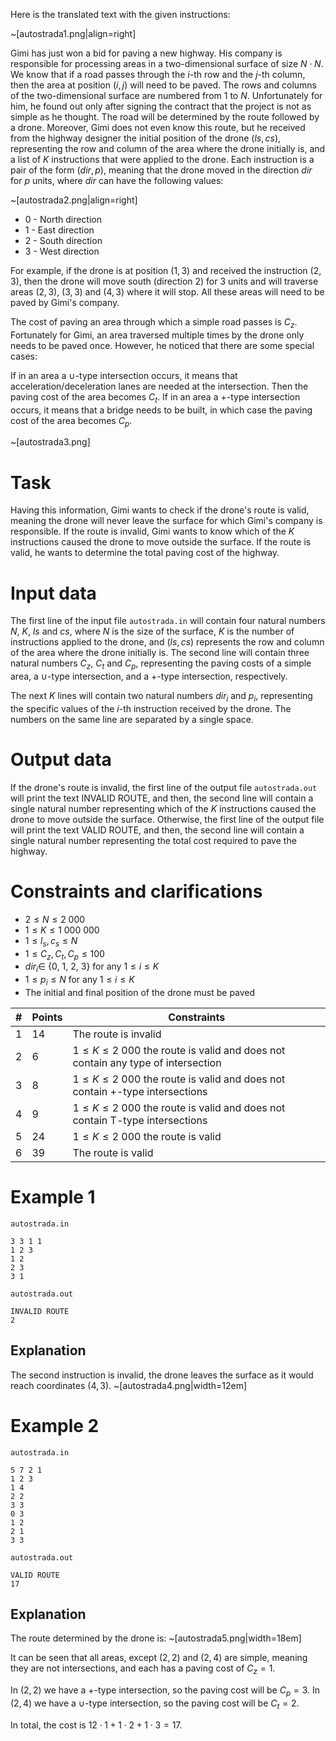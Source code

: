 Here is the translated text with the given instructions:

~[autostrada1.png|align=right]

Gimi has just won a bid for paving a new highway. His company is responsible for processing areas in a two-dimensional surface of size $N \cdot N$. We know that if a road passes through the $i$-th row and the $j$-th column, then the area at position ($i, j$) will need to be paved. The rows and columns of the two-dimensional surface are numbered from $1$ to $N$. Unfortunately for him, he found out only after signing the contract that the project is not as simple as he thought. The road will be determined by the route followed by a drone. Moreover, Gimi does not even know this route, but he received from the highway designer the initial position of the drone ($ls, cs$), representing the row and column of the area where the drone initially is, and a list of $K$ instructions that were applied to the drone. Each instruction is a pair of the form ($dir, p$), meaning that the drone moved in the direction $dir$ for $p$ units, where $dir$ can have the following values:

~[autostrada2.png|align=right]

* $0$ - North direction
* $1$ - East direction
* $2$ - South direction
* $3$ - West direction

For example, if the drone is at position ($1, 3$) and received the instruction ($2, 3$), then the drone will move south (direction $2$) for $3$ units and will traverse areas ($2, 3$), ($3, 3$) and ($4, 3$) where it will stop. All these areas will need to be paved by Gimi's company.

The cost of paving an area through which a simple road passes is $C_z$. Fortunately for Gimi, an area traversed multiple times by the drone only needs to be paved once. However, he noticed that there are some special cases:

If in an area a $\cup$-type intersection occurs, it means that acceleration/deceleration lanes are needed at the intersection. Then the paving cost of the area becomes $C_t$.
If in an area a +-type intersection occurs, it means that a bridge needs to be built, in which case the paving cost of the area becomes $C_p$.

~[autostrada3.png]

# Task

Having this information, Gimi wants to check if the drone's route is valid, meaning the drone will never leave the surface for which Gimi's company is responsible. If the route is invalid, Gimi wants to know which of the $K$ instructions caused the drone to move outside the surface. If the route is valid, he wants to determine the total paving cost of the highway.

# Input data

The first line of the input file `autostrada.in` will contain four natural numbers $N$, $K$, $ls$ and $cs$, where $N$ is the size of the surface, $K$ is the number of instructions applied to the drone, and ($ls, cs$) represents the row and column of the area where the drone initially is. The second line will contain three natural numbers $C_z$, $C_t$ and $C_p$, representing the paving costs of a simple area, a $\cup$-type intersection, and a +-type intersection, respectively.

The next $K$ lines will contain two natural numbers $dir_i$ and $p_i$, representing the specific values of the $i$-th instruction received by the drone. The numbers on the same line are separated by a single space.

# Output data

If the drone's route is invalid, the first line of the output file `autostrada.out` will print the text INVALID ROUTE, and then, the second line will contain a single natural number representing which of the $K$ instructions caused the drone to move outside the surface. Otherwise, the first line of the output file will print the text VALID ROUTE, and then, the second line will contain a single natural number representing the total cost required to pave the highway.

# Constraints and clarifications

* $2 \leq N \leq 2\ 000$
* $1 \leq K \leq 1\ 000\ 000$
* $1 \leq l_s, c_s \leq N$
* $1 \leq C_z, C_t, C_p \leq 100$
* $dir_i \in$ {$0$, $1$, $2$, $3$} for any $1 \leq i \leq K$
* $1 \leq p_i \leq N$ for any $1 \leq i \leq K$
* The initial and final position of the drone must be paved

|#|Points|Constraints|
|-|-|--------|
|1|14|The route is invalid|
|2|6|$1 \leq K \leq 2\ 000$ the route is valid and does not contain any type of intersection|
|3|8|$1 \leq K \leq 2\ 000$ the route is valid and does not contain +-type intersections|
|4|9|$1 \leq K \leq 2\ 000$ the route is valid and does not contain T-type intersections|
|5|24|$1 \leq K \leq 2\ 000$ the route is valid|
|6|39|The route is valid|

# Example 1

`autostrada.in`
```
3 3 1 1
1 2 3
1 2
2 3
3 1
```

`autostrada.out`
```
INVALID ROUTE
2
```

## Explanation

The second instruction is invalid, the drone leaves the surface as it would reach coordinates ($4, 3$).
~[autostrada4.png|width=12em]

# Example 2


`autostrada.in`
```
5 7 2 1
1 2 3
1 4
2 2
3 3
0 3
1 2
2 1
3 3
```

`autostrada.out`
```
VALID ROUTE
17
```

## Explanation

The route determined by the drone is:
~[autostrada5.png|width=18em]

It can be seen that all areas, except ($2, 2$) and ($2, 4$) are simple, meaning they are not intersections, and each has a paving cost of $C_z = 1$.

In ($2, 2$) we have a +-type intersection, so the paving cost will be $C_p = 3$.
In ($2, 4$) we have a $\cup$-type intersection, so the paving cost will be $C_t = 2$.

In total, the cost is $12 \cdot 1 + 1 \cdot 2 + 1 \cdot 3 = 17$.

